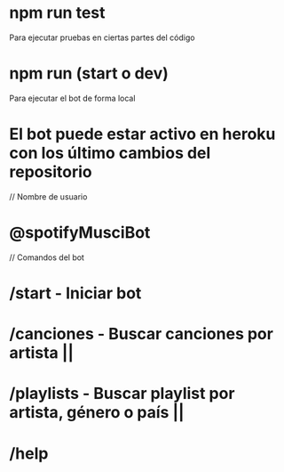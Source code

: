 # npm run test

Para ejecutar pruebas en ciertas partes del código

# npm run (start o dev)

Para ejecutar el bot de forma local

# El bot puede estar activo en heroku con los último cambios del repositorio

// Nombre de usuario

# @spotifyMusciBot

// Comandos del bot

# /start - Iniciar bot 
# /canciones - Buscar canciones por artista ||
# /playlists - Buscar playlist por artista, género o país ||
# /help


